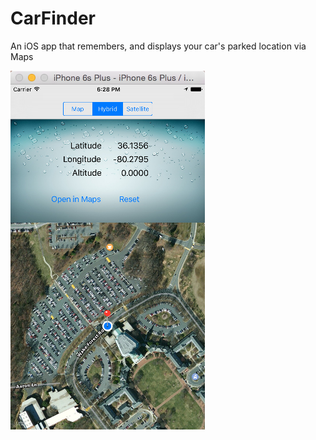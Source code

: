 # CarFinder
An iOS app that remembers, and displays your car's parked location via Maps
  
  
  
![CarFinder by Kevin Lin](https://raw.githubusercontent.com/kwkevinlin/CarFinder/master/Screenshot.png "CarFinder by Kevin Lin")
